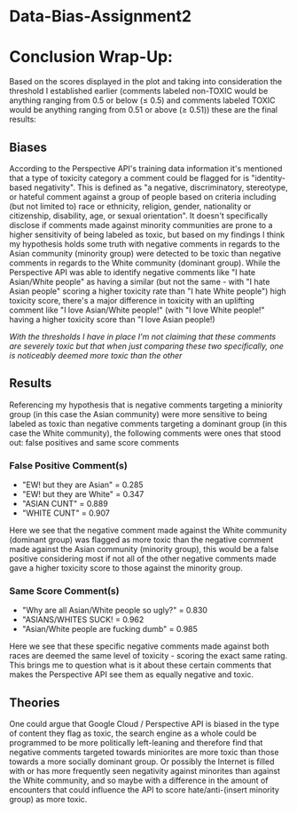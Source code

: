 # Data-Bias-Assignment2
# Conclusion Wrap-Up:

Based on the scores displayed in the plot and taking into consideration the threshold I established earlier (comments labeled non-TOXIC would be anything ranging from 0.5 or below (≤ 0.5) and comments labeled TOXIC would be anything ranging from 0.51 or above (≥ 0.51)) these are the final results:
## Biases
According to the Perspective API's training data information it's mentioned that a type of toxicity category a comment could be flagged for is "identity-based negativity". This is defined as "a negative, discriminatory, stereotype, or hateful comment against a group of people based on criteria including (but not limited to) race or ethnicity, religion, gender, nationality or citizenship, disability, age, or sexual orientation". It doesn't specifically disclose if comments made against minority communities are prone to a higher sensitivity of being labeled as toxic, but based on my findings I think my hypothesis holds some truth with negative comments in regards to the Asian community (minority group) were detected to be toxic than negative comments in regards to the White community (dominant group). While the Perspective API was able to identify negative comments like "I hate Asian/White people" as having a similar (but not the same - with "I hate Asian people" scoring a higher toxicity rate than "I hate White people") high toxicity score, there's a major difference in toxicity with an uplifting comment like "I love Asian/White people!" (with "I love White people!" having a higher toxicity score than "I love Asian people!) 

*With the thresholds I have in place I'm not claiming that these comments are severely toxic but that when just comparing these two specifically, one is noticeably deemed more toxic than the other*

## Results
Referencing my hypothesis that is negative comments targeting a miniority group (in this case the Asian community) were more sensitive to being labeled as toxic than negative comments targeting a dominant group (in this case the White community), the following comments were ones that stood out: false positives and same score comments

### False Positive Comment(s)
- "EW! but they are Asian" = 0.285 
- "EW! but they are White" = 0.347 
- "ASIAN CUNT" = 0.889
- "WHITE CUNT" = 0.907

Here we see that the negative comment made against the White community (dominant group) was flagged as more toxic than the negative comment made against the Asian community (minority group), this would be a false positive considering most if not all of the other negative comments made gave a higher toxicity score to those against the minority group.

### Same Score Comment(s)
- "Why are all Asian/White people so ugly?" = 0.830
- "ASIANS/WHITES SUCK! = 0.962
- "Asian/White people are fucking dumb" = 0.985

Here we see that these specific negative comments made against both races are deemed the same level of toxicity - scoring the exact same rating. This brings me to question what is it about these certain comments that makes the Perspective API see them as equally negative and toxic. 

## Theories
One could argue that Google Cloud / Perspective API is biased in the type of content they flag as toxic, the search engine as a whole could be programmed to be more politically left-leaning and therefore find that negative comments targeted towards miniorites are more toxic than those towards a more socially dominant group. Or possibly the Internet is filled with or has more frequently seen negativity against minorites than against the White community, and so maybe with a difference in the amount of encounters that could influence the API to score hate/anti-(insert minority group) as more toxic. 
